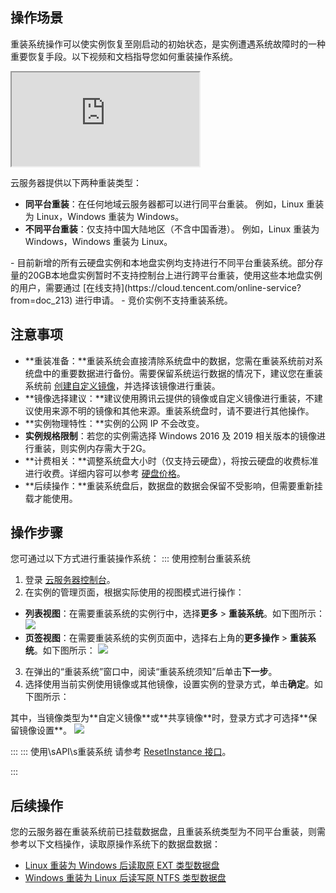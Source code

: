 ## 操作场景

重装系统操作可以使实例恢复至刚启动的初始状态，是实例遭遇系统故障时的一种重要恢复手段。以下视频和文档指导您如何重装操作系统。

<div class="doc-video-mod"><iframe src="https://cloud.tencent.com/edu/learning/quick-play/2445-39752?source=gw.doc.media&withPoster=1&notip=1"></iframe></div>

云服务器提供以下两种重装类型：
 - **同平台重装**：在任何地域云服务器都可以进行同平台重装。
 例如，Linux 重装为 Linux，Windows 重装为 Windows。 
 - **不同平台重装**：仅支持中国大陆地区（不含中国香港）。
 例如，Linux 重装为 Windows，Windows 重装为 Linux。
<dx-alert infotype="explain" title="">
- 目前新增的所有云硬盘实例和本地盘实例均支持进行不同平台重装系统。部分存量的20GB本地盘实例暂时不支持控制台上进行跨平台重装，使用这些本地盘实例的用户，需要通过 [在线支持](https://cloud.tencent.com/online-service?from=doc_213) 进行申请。
- 竞价实例不支持重装系统。
</dx-alert>



## 注意事项
 - **重装准备：**重装系统会直接清除系统盘中的数据，您需在重装系统前对系统盘中的重要数据进行备份。需要保留系统运行数据的情况下，建议您在重装系统前 [创建自定义镜像](/doc/product/213/4942)，并选择该镜像进行重装。
 - **镜像选择建议：**建议使用腾讯云提供的镜像或自定义镜像进行重装，不建议使用来源不明的镜像和其他来源。重装系统盘时，请不要进行其他操作。
 - **实例物理特性：**实例的公网 IP 不会改变。
 - **实例规格限制**：若您的实例需选择 Windows 2016 及 2019 相关版本的镜像进行重装，则实例内存需大于2G。
 - **计费相关：**调整系统盘大小时（仅支持云硬盘），将按云硬盘的收费标准进行收费。详细内容可以参考 [硬盘价格](/doc/product/213/%E7%A1%AC%E7%9B%98%E4%BB%B7%E6%A0%BC)。
 - **后续操作：**重装系统盘后，数据盘的数据会保留不受影响，但需要重新挂载才能使用。


## 操作步骤
您可通过以下方式进行重装操作系统：
<dx-tabs>
::: 使用控制台重装系统[](id:useConsole)
1. 登录 [云服务器控制台](https://console.cloud.tencent.com/cvm/)。
2. 在实例的管理页面，根据实际使用的视图模式进行操作：
  - **列表视图**：在需要重装系统的实例行中，选择**更多** > **重装系统**。如下图所示：
![](https://main.qcloudimg.com/raw/c5b241a8c1149b923d6f33497a2b511c.png)
  - **页签视图**：在需要重装系统的实例页面中，选择右上角的**更多操作** > **重装系统**。如下图所示：
![](https://qcloudimg.tencent-cloud.cn/raw/dfcbb413bffcb87a94b0dacd8a01419f.png)
3. 在弹出的“重装系统”窗口中，阅读“重装系统须知”后单击**下一步**。
4. 选择使用当前实例使用镜像或其他镜像，设置实例的登录方式，单击**确定**。如下图所示：
<dx-alert infotype="explain" title="">
其中，当镜像类型为**自定义镜像**或**共享镜像**时，登录方式才可选择**保留镜像设置**。
</dx-alert>
<img src="https://main.qcloudimg.com/raw/f051696c60241430036be1c12039b879.png"/>

:::
::: 使用\sAPI\s重装系统[](id:useAPI)
请参考 [ResetInstance 接口](https://cloud.tencent.com/document/product/213/15724)。

:::
</dx-tabs>

## 后续操作
您的云服务器在重装系统前已挂载数据盘，且重装系统类型为不同平台重装，则需参考以下文档操作，读取原操作系统下的数据盘数据：
- [Linux 重装为 Windows 后读取原 EXT 类型数据盘](https://cloud.tencent.com/document/product/213/3856)
- [Windows 重装为 Linux 后读写原 NTFS 类型数据盘](https://cloud.tencent.com/document/product/213/3857)


